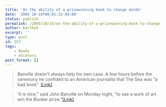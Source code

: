 ```yaml
---
title: 'On the ability of a prizewinning book to change minds'
date: '2005-10-14T00:01:32-04:00'
status: publish
permalink: /2005/10/14/on-the-ability-of-a-prizewinning-book-to-change-minds
author: Karthik
excerpt: ''
type: post
id: 257
tags:
    - Books
    - etcetera
post_format: []
---
```

> Banville doesn’t always help his own case. A few hours before the ceremony he confided to an American journalist that The Sea was “a bad book”. [\[Link\]](http://books.guardian.co.uk/bookerprize2005/story/0,16347,1590021,00.html)

> ‘It is nice,” said John Banville on Monday night, “to see a work of art win the Booker prize.”[\[Link\]](http://books.guardian.co.uk/bookerprize2005/story/0,16347,1590052,00.html)